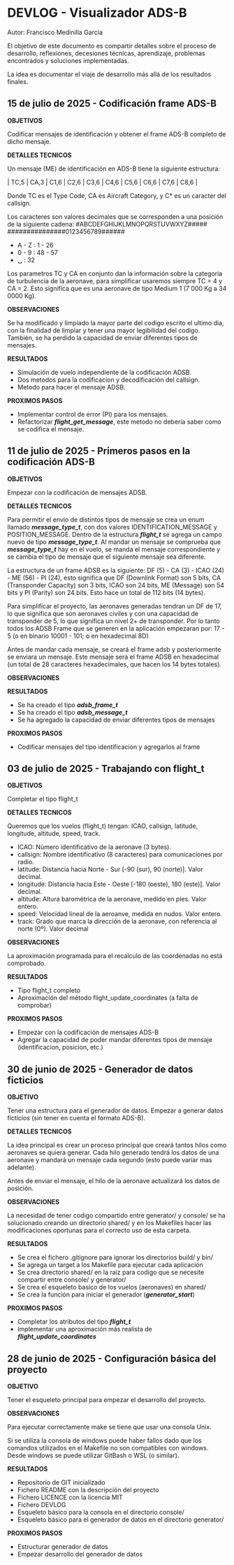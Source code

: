 # DEVLOG - Visualizador ADS-B
Autor: Francisco Medinilla García

El objetivo de este documento es compartir detalles sobre el proceso de desarrollo, reflexiones, decesiones técnicas, aprendizaje, problemas encontrados y soluciones implementadas.

La idea es documentar el viaje de desarrollo más allá de los resultados finales.

## 15 de julio de 2025 - Codificación frame ADS-B

**OBJETIVOS**

Codificar mensajes de identificación y obtener el frame ADS-B completo de dicho mensaje.

**DETALLES TECNICOS**

Un mensaje (ME) de identificación en ADS-B tiene la siguiente estructura:

| TC,5 | CA,3 | C1,6 | C2,6 | C3,6 | C4,6 | C5,6 | C6,6 | C7,6 | C8,6 |

Donde TC es el Type Code, CA es Aircraft Category, y C* es un caracter del callsign.

Los caracteres son valores decimales que se corresponden a una posición de la siguiente cadena: #ABCDEFGHIJKLMNOPQRSTUVWXYZ##### ###############0123456789######

- A - Z :   1 - 26
- 0 - 9 :  48 - 57
- ␣ :  32

Los parametros TC y CA en conjunto dan la información sobre la categoria de turbulencia de la aeronave, para simplificar usaremos siempre TC = 4 y CA = 2. Esto significa que es una aeronave de tipo Medium 1 (7 000 Kg a 34 0000 Kg).

**OBSERVACIONES**

Se ha modificado y limpiado la mayor parte del codigo escrito el ultimo dia, con la finalidad de limpiar y tener una mayor legibilidad del codigo. También, se ha perdido la capacidad de enviar diferentes tipos de mensajes.

**RESULTADOS**
- Simulación de vuelo independiente de la codificación ADSB.
- Dos metodos para la codificacion y decodificación del callsign.
- Metodo para hacer el mensaje ADSB.

**PROXIMOS PASOS**
- Implementar control de error (PI) para los mensajes.
- Refactorizar ***flight_get_message***, este metodo no debería saber como se codifica el mensaje.

## 11 de julio de 2025 - Primeros pasos en la codificación ADS-B

**OBJETIVOS**

Empezar con la codificación de mensajes ADSB.

**DETALLES TECNICOS**

Para permitir el envio de distintos tipos de mensaje se crea un enum llamado ***message_type_t***, con dos valores IDENTIFICATION_MESSAGE y POSITION_MESSAGE. Dentro de la estructura ***flight_t*** se agrega un campo nuevo de tipo ***message_type_t***. Al mandar un mensaje se comprueba que ***message_type_t*** hay en el vuelo, se manda el mensaje correspondiente y se cambia el tipo de mensaje que el siguiente mensaje sea diferente.

La estructura de un frame ADSB es la siguiente: DF (5) - CA (3) - ICAO (24) - ME (56) - PI (24), esto significa que DF (Downlink Format) son 5 bits, CA (Transponder Capacity) son 3 bits, ICAO son 24 bits, ME (Message) son 54 bits y PI (Parity) son 24 bits. Esto hace un total de 112 bits (14 bytes).

Para simplificar el proyecto, las aeronaves generadas tendran un DF de 17, lo que significa que son aeronaves civiles y con una capacidad de transponder de 5, lo que significa un nivel 2+ de transponder. Por lo tanto todos los ADSB Frame que se generen en la aplicación empezaran por: 17 - 5 (o en binario 10001 - 101; o en hexadecimal 8D)

Antes de mandar cada mensaje, se creará el frame adsb y posteriormente se enviara un mensaje. Este mensaje será el frame ADSB en hexadecimal (un total de 28 caracteres hexadecimales, que hacen los 14 bytes totales).

**OBSERVACIONES**


**RESULTADOS**
- Se ha creado el tipo ***adsb_frame_t***
- Se ha creado el tipo ***adsb_message_t***
- Se ha agregado la capacidad de enviar diferentes tipos de mensajes

**PROXIMOS PASOS**
- Codificar mensajes del tipo identificacion y agregarlos al frame

## 03 de julio de 2025 - Trabajando con flight_t

**OBJETIVOS**

Completar el tipo flight_t

**DETALLES TECNICOS**

Queremos que los vuelos (flight_t) tengan: ICAO, callsign, latitude, longitude, altitude, speed, track.

- ICAO: Número identificativo de la aeronave (3 bytes).
- callsign: Nombre identificativo (8 caracteres) para comunicaciones por radio.
- latitude: Distancia hacia Norte - Sur [-90 (sur), 90 (norte)]. Valor decimal.
- longitude: Distancia hacia Este - Oeste [-180 (oeste), 180 (este)]. Valor decimal.
- altitude: Altura barométrica de la aeronave, medido en pies. Valor entero.
- speed: Velocidad lineal de la aeroanve, medida en nudos. Valor entero.
- track: Grado que marca la dirección de la aeronave, con referencia al norte (0º). Valor decimal

**OBSERVACIONES**

La aproximación programada para el recalculo de las coordenadas no está comprobado.

**RESULTADOS**

- Tipo flight_t completo
- Aproximación del método flight_update_coordinates (a falta de comprobar)

**PROXIMOS PASOS**

- Empezar con la codificación de mensajes ADS-B
- Agregar la capacidad de poder mandar diferentes tipos de mensaje (identificacion, posicion, etc.)

## 30 de junio de 2025 - Generador de datos ficticios

**OBJETIVO**

Tener una estructura para el generador de datos. Empezar a generar datos ficticios (sin tener en cuenta el formato ADS-B).

**DETALLES TECNICOS**

La idea principal es crear un proceso principal que creará tantos hilos como aeronaves se quiera generar. Cada hilo generado tendrá los datos de una aeronave y mandará un mensaje cada segundo (esto puede variar mas adelante). 

Antes de enviar el mensaje, el hilo de la aeronave actualizará los datos de posición.

**OBSERVACIONES**

La necesidad de tener codigo compartido entre generator/ y console/ se ha solucionado creando un directorio shared/ y en los Makefiles hacer las modificaciones oportunas para el correcto uso de esta carpeta.

**RESULTADOS**
- Se crea el fichero .gitignore para ignorar los directorios build/ y bin/
- Se agrega un target a los Makefile para ejecutar cada aplicación
- Se crea directorio shared/ en la raiz para codigo que se necesite compartir entre console/ y generator/
- Se crea el esqueleto basico de los vuelos (aeronaves) en shared/
- Se crea la función para iniciar el generador (***generator_start***)

**PROXIMOS PASOS**
- Completar los atributos del tipo ***flight_t***
- Implementar una aproximación más realista de ***flight_update_coordinates***

## 28 de junio de 2025 - Configuración básica del proyecto

**OBJETIVO**

Tener el esqueleto principal para empezar el desarrollo del proyecto.

**OBSERVACIONES**

Para ejecutar correctamente make se tiene que usar una consola Unix.

Si se utiliza la consola de windows puede haber fallos dado que los comandos utilizados en el Makefile no son compatibles con windows. Desde windows se puede utilizar GitBash o WSL (o similar).

**RESULTADOS**

- Repositorio de GIT inicializado
- Fichero README con la descripción del proyecto
- Fichero LICENCE con la licencia MIT
- Fichero DEVLOG
- Esqueleto básico para la consola en el directorio console/
- Esqueleto básico para el generador de datos en el directorio generator/

**PROXIMOS PASOS**

- Estructurar generador de datos
- Empezar desarrollo del generador de datos